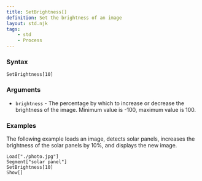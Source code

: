```yaml
---
title: SetBrightness[]
definition: Set the brightness of an image
layout: std.njk
tags:
    - std
    - Process
---
```


### Syntax

```
SetBrightness[10]
```

### Arguments

- `brightness` - The percentage by which to increase or decrease the brightness of the image. Minimum value is -100, maximum value is 100.

### Examples

The following example loads an image, detects solar panels, increases the brightness of the solar panels by 10%, and displays the new image.

```
Load["./photo.jpg"]
Segment["solar panel"]
SetBrightness[10]
Show[]
```